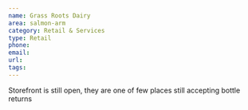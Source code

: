 ```yaml
---
name: Grass Roots Dairy
area: salmon-arm
category: Retail & Services
type: Retail
phone: 
email: 
url: 
tags:
---
```


Storefront is still open, they are one of few places still accepting bottle returns
